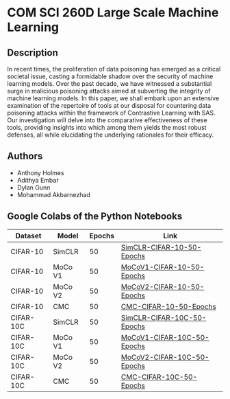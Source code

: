 # COM SCI 260D Large Scale Machine Learning

## Description

In recent times, the proliferation of data poisoning has emerged as a critical societal issue, casting a formidable shadow over the security of machine learning models. 
Over the past decade, we have witnessed a substantial surge in malicious poisoning attacks aimed at subverting the integrity of machine learning models.
In this paper, we shall embark upon an extensive examination of the repertoire of tools at our disposal for countering data poisoning attacks within the framework of Contrastive Learning with SAS. Our investigation will delve into the comparative effectiveness of these tools, providing insights into which among them yields the most robust defenses, all while elucidating the underlying rationales for their efficacy.

## Authors
- Anthony Holmes
- Adithya Embar
- Dylan Gunn
- Mohammad Akbarnezhad

## Google Colabs of the Python Notebooks

| Dataset | Model | Epochs | Link |
| --- | ----------- | ----------- | ----------- |
| CIFAR-10 | SimCLR | 50 | [SimCLR-CIFAR-10-50-Epochs](https://colab.research.google.com/drive/12i2jy8_FkDXfZI0eZ4oyuRtn0DQWH6g4?usp=sharing)|
| CIFAR-10 | MoCo V1 | 50 | [MoCoV1-CIFAR-10-50-Epochs]()|
| CIFAR-10 | MoCo V2 | 50 | [MoCoV2-CIFAR-10-50-Epochs]()|
| CIFAR-10 | CMC | 50 | [CMC-CIFAR-10-50-Epochs]()|
| CIFAR-10C | SimCLR | 50 | [SimCLR-CIFAR-10C-50-Epochs]()|
| CIFAR-10C | MoCo V1 | 50 | [MoCoV1-CIFAR-10C-50-Epochs]()|
| CIFAR-10C | MoCo V2 | 50 | [MoCoV2-CIFAR-10C-50-Epochs]()|
| CIFAR-10C | CMC | 50 | [CMC-CIFAR-10C-50-Epochs]()|
